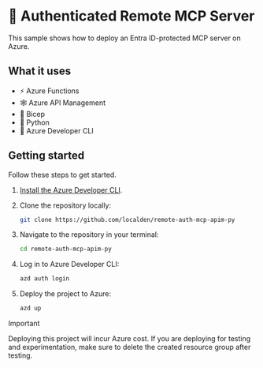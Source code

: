 # 🤫 Authenticated Remote MCP Server

This sample shows how to deploy an Entra ID-protected MCP server on Azure.

## What it uses

- ⚡ Azure Functions
- 🕸️ Azure API Management
- 💪 Bicep
- 🐍 Python
- 🚀 Azure Developer CLI

## Getting started

Follow these steps to get started.

1. [Install the Azure Developer CLI](https://learn.microsoft.com/en-us/azure/developer/azure-developer-cli/install-azd).

2. Clone the repository locally:

    ```bash
    git clone https://github.com/localden/remote-auth-mcp-apim-py
    ```

3. Navigate to the repository in your terminal:

    ```bash
    cd remote-auth-mcp-apim-py
    ```

4. Log in to Azure Developer CLI:

    ```bash
    azd auth login
    ```

5. Deploy the project to Azure:

    ```bash
    azd up
    ```

>[!IMPORTANT]
>Deploying this project will incur Azure cost. If you are deploying for testing and experimentation, make sure to delete the created resource group after testing.
